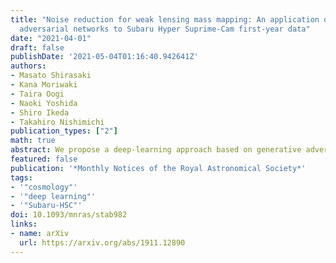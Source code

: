 ```yaml
---
title: "Noise reduction for weak lensing mass mapping: An application of generative
  adversarial networks to Subaru Hyper Suprime-Cam first-year data"
date: "2021-04-01"
draft: false
publishDate: '2021-05-04T01:16:40.942641Z'
authors:
- Masato Shirasaki
- Kana Moriwaki
- Taira Oogi
- Naoki Yoshida
- Shiro Ikeda
- Takahiro Nishimichi
publication_types: ["2"]
math: true
abstract: We propose a deep-learning approach based on generative adversarial networks (GANs) to reduce noise in weak lensing mass maps under realistic conditions. We apply image-to-image translation using conditional GANs to the mass map obtained from the first-year data of Subaru Hyper Suprime-Cam (HSC) survey. We train the conditional GANs by using $25000$ mock HSC catalogues that directly incorporate a variety of observational effects. We study the non-Gaussian information in denoised maps using one-point probability distribution functions (PDFs) and also perform matching analysis for positive peaks and massive clusters. An ensemble learning technique with our GANs is successfully applied to reproduce the PDFs of the lensing convergence. About $60$\% of the peaks in the denoised maps with height greater than $5 \sigma$ have counterparts of massive clusters within a separation of $6$ arcmin. We show that PDFs in the denoised maps are not compromised by details of multiplicative biases and photometric redshift distributions, nor by shape measurement errors, and that the PDFs show stronger cosmological dependence compared to the noisy counterpart. We apply our denoising method to a part of the first-year HSC data to show that the observed mass distribution is statistically consistent with the prediction from the standard $\Lambda$CDM model.
featured: false
publication: '*Monthly Notices of the Royal Astronomical Society*'
tags:
- '"cosmology"'
- '"deep learning"'
- '"Subaru-HSC"'
doi: 10.1093/mnras/stab982
links:
- name: arXiv
  url: https://arxiv.org/abs/1911.12890
---
```

